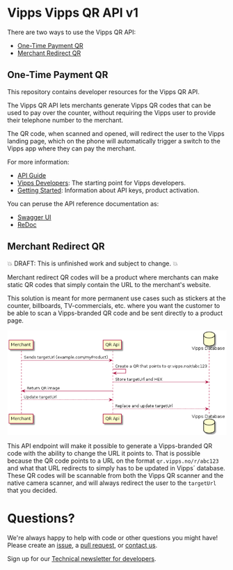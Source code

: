 # Vipps Vipps QR API v1

There are two ways to use the Vipps QR API:
* [One-Time Payment QR](#one-time-payment-qr)
* [Merchant Redirect QR](merchant-redirect-qr)

## One-Time Payment QR

This repository contains developer resources for the Vipps QR API.

The Vipps QR API lets merchants generate Vipps QR codes that can be used to pay
over the counter, without requiring the Vipps user to provide their telephone
number to the merchant.

The QR code, when scanned and opened, will redirect the user to the Vipps
landing page, which on the phone will automatically trigger a switch to the
Vipps app where they can pay the merchant.

For more information:
* [API Guide](vipps-qr-api.md)
* [Vipps Developers](https://github.com/vippsas/vipps-developers): The starting point for Vipps developers.
* [Getting Started](https://github.com/vippsas/vipps-developers/blob/master/vipps-getting-started.md): Information about API keys, product activation.

You can peruse the API reference documentation as:
* [Swagger UI](https://vippsas.github.io/vipps-qr-api/)
* [ReDoc](https://vippsas.github.io/vipps-qr-api/redoc.html)

## Merchant Redirect QR

💥 DRAFT: This is unfinished work and subject to change. 💥  

Merchant redirect QR codes will be a product where merchants can make static QR
codes that simply contain the URL to the merchant's website.

This solution is meant for more permanent use cases such as stickers at the counter,
billboards, TV-commercials, etc. where you want the customer to be able to scan a
Vipps-branded QR code and be sent directly to a product page.

![uml diagram](images/uml-of-merchant-flow.png)

This API endpoint will make it possible to generate a Vipps-branded QR code with the
ability to change the URL it points to. That is possible because the QR code points
to a URL on the format `qr.vipps.no/r/abc123` and what that URL redirects to
simply has to be updated in Vipps´ database. These QR codes will be scannable from
both the Vipps QR scanner and the native camera scanner, and will always redirect the
user to the `targetUrl` that you decided.

# Questions?

We're always happy to help with code or other questions you might have!
Please create an [issue](https://github.com/vippsas/vipps-ecom-api/issues),
a [pull request](https://github.com/vippsas/vipps-ecom-api/pulls),
or [contact us](https://github.com/vippsas/vipps-developers/blob/master/contact.md).

Sign up for our [Technical newsletter for developers](https://github.com/vippsas/vipps-developers/tree/master/newsletters).
